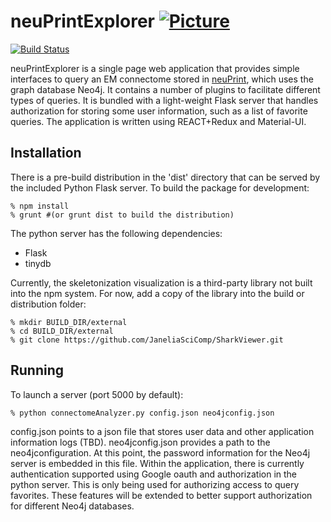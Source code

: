 # neuPrintExplorer [![Picture](https://raw.github.com/janelia-flyem/janelia-flyem.github.com/master/images/HHMI_Janelia_Color_Alternate_180x40.png)](http://www.janelia.org)
[![Build Status](https://travis-ci.org/janelia-flyem/ConnectomeAnalyzer.svg?branch=master)](https://travis-ci.org/janelia-flyem/ConnectomeAnalyzer)

neuPrintExplorer is a single page web application that provides simple interfaces to query an EM connectome stored in [neuPrint](https://github.com/janelia-flyem/neuPrint), which uses the graph database Neo4j.  It contains
a number of plugins to facilitate different types of queries.  It is bundled with
a light-weight Flask server that handles authorization for storing some user information, such as a list of favorite queries.
The application is written using REACT+Redux and Material-UI.

## Installation

There is a pre-build distribution in the 'dist' directory that can be served by the included Python Flask server.  To build
the package for development:

    % npm install
    % grunt #(or grunt dist to build the distribution)

The python server has the following dependencies:

* Flask
* tinydb

Currently, the skeletonization visualization is a third-party
library not built into the npm system.  For now,
add a copy of the library into the build or distribution
folder:

    % mkdir BUILD_DIR/external
    % cd BUILD_DIR/external
    % git clone https://github.com/JaneliaSciComp/SharkViewer.git

## Running

To launch a server (port 5000 by default):

    % python connectomeAnalyzer.py config.json neo4jconfig.json

config.json points to a json file that stores user data and other application information logs (TBD).  neo4jconfig.json provides
a path to the neo4jconfiguration.  At this point, the password information for the Neo4j server is embedded in this file.
Within the application, there is currently authentication supported using Google oauth and authorization in the python server.
This is only being
used for authorizing access to query favorites.  These features will be extended to better support authorization for different Neo4j
databases.
